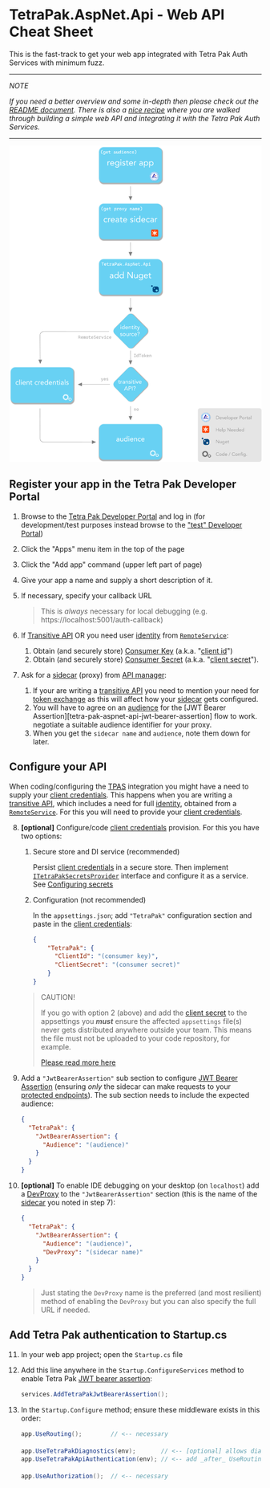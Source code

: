 # TetraPak.AspNet.Api - Web API Cheat Sheet

This is the fast-track to get your web app integrated with Tetra Pak Auth Services with minimum fuzz. 

---

*NOTE*

*If you need a better overview and some in-depth then please check out the [README document][tetra-pak-aspnet-api-readme]. There is also a [nice recipe][md-recipe-tetra-pak-aspnet-api] where you are walked through building a simple web API and integrating it with the Tetra Pak Auth Services.*

---

![Flow: Integrate API](../../_graphics/flow_integrate_api_2.png)

## Register your app in the Tetra Pak Developer Portal

1. Browse to the [Tetra Pak Developer Portal][tp-dev-portal]  and log in (for development/test purposes instead browse to the ["test" Developer Portal][tp-dev-portal-test])
2. Click the "Apps" menu item in the top of the page
3. Click the "Add app" command (upper left part of page)
4. Give your app a name and supply a short description of it.
5. If necessary, specify your callback URL 

    > This is *always* necessary for local debugging (e.g. https://localhost:5001/auth-callback)

6. If [Transitive API][cat-transitive-api] OR you need user [identity][cat-identity] from [`RemoteService`][code-TetraPakIdentitySource]:
   
   1.  Obtain (and securely store) [Consumer Key][cat-client-credentials] (a.k.a. "[client id][cat-client-credentials]") 
   2.  Obtain (and securely store) [Consumer Secret][cat-client-credentials] (a.k.a. "[client secret][cat-client-credentials]").
   
7. Ask for a [sidecar][cat-sidecar] (proxy) from [API manager][cat-api-manager]:
   1. If your are writing a [transitive API][cat-transitive-api] you need to mention your need for [token exchange][cat-token-exchange-flow] as this will affect how your [sidecar][cat-sidecar] gets configured.
   2. You will have to agree on an [audience][cat-audience] for the [JWT Bearer Assertion][tetra-pak-aspnet-api-jwt-bearer-assertion] flow to work. negotiate a suitable audience identifier for your proxy.
   3. When you get the `sidecar name` and `audience`, note them down for later.

## Configure your API

When coding/configuring the [TPAS][cat-tpas] integration you might have a need to supply your [client credentials][cat-client-credentials]. This happens when you are writing a [transitive API][cat-transitive-api], which includes a need for full [identity][cat-identity], obtained from a [`RemoteService`][code-TetraPakIdentitySource-RemoteService]. For this you will need to provide your [client credentials][cat-client-credentials].

8. **[optional]** Configure/code [client credentials][cat-client-credentials] provision. For this you have two options:
   
   1. Secure store and DI service (recommended)

      Persist [client credentials][cat-client-credentials] in a secure store. Then implement [`ITetraPakSecretsProvider`][code-ITetraPakSecretsProvider] interface and configure it as a service. See [Configuring secrets][sc-configuring-secrets]

   2. Configuration (not recommended)
   
      In the `appsettings.json`; add `"TetraPak"` configuration section and paste in the [client credentials][cat-client-credentials]:

      ```json
      {
          "TetraPak": {
            "ClientId": "(consumer key)",
            "ClientSecret": "(consumer secret)"
          }
      }
      ```
    
    > CAUTION!
    > 
    > If you go with option 2 (above) and add the [client secret][cat-client-credentials] to the appsettings you ***must*** ensure the affected `appsettings` file(s) never gets distributed anywhere outside your team. This means the file must not be uploaded to your code repository, for example. 
    > 
    > [Please read more here][tetra-pak-aspnet-scenarios-secrets]

9. Add a `"JwtBearerAssertion"` sub section to configure [JWT Bearer Assertion][cat-jwt-bearer-assertion] (ensuring *only* the sidecar can make requests to your [protected endpoints][cat-protected-controllers-and-endpoints]). The sub section needs to include the expected audience:

    ```json
    {
      "TetraPak": {
        "JwtBearerAssertion": {
          "Audience": "(audience)"
        }
      }
    }
    ```

10. **[optional]** To enable IDE debugging on your desktop (on `localhost`) add a [DevProxy][cat-devproxy] to the `"JwtBearerAssertion"` section (this is the name of the [sidecar][cat-sidecar] you noted in step 7):    

    ```json
    {
      "TetraPak": {
        "JwtBearerAssertion": {
          "Audience": "(audience)",
          "DevProxy": "(sidecar name)"
        }
      }
    }
    ```

    > Just stating the `DevProxy` name is the preferred (and most resilient) method of enabling the `DevProxy` but you can also specify the full URL if needed. 

## Add Tetra Pak authentication to Startup.cs

11. In your web app project; open the `Startup.cs` file
    
12. Add this line anywhere in the `Startup.ConfigureServices` method to enable Tetra Pak [JWT bearer assertion][cat-jwt-bearer-assertion]:
    
    ```c#
    services.AddTetraPakJwtBearerAssertion();    
    ```
    
13. In the `Startup.Configure` method; ensure these middleware exists in this order:

    ```c#
    app.UseRouting();        // <-- necessary

    app.UseTetraPakDiagnostics(env);       // <-- [optional] allows diagnostics, such as profiling headers
    app.UseTetraPakApiAuthentication(env); // <-- add _after_ UseRouting and _before_ UseAuthorization

    app.UseAuthorization();  // <-- necessary
    ```



[tetra-pak-aspnet-api-readme]: ../README.md
[md-recipe-tetra-pak-aspnet-api]: ./Recipe-WebApi.md
[tetra-pak-aspnet-scenarios-secrets]: ../../Scenarios.md#configuring-secrets

[github-tetrapak-app]: https://github.com/Tetra-Pak-APIs/TetraPak.AspNet/tree/master/TetraPak.AspNet
[nuget-tetrapak-app]: https://www.nuget.org/packages/TetraPak.AspNet
[github-tetrapak-api]: https://github.com/Tetra-Pak-APIs/TetraPak.AspNet/tree/master/TetraPak.AspNet.Api
[nuget-tetrapak-api]: https://www.nuget.org/packages/TetraPak.AspNet.Api
[github-tetrapak-common]: https://github.com/Tetra-Pak-APIs/TetraPak.Common
[nuget-tetrapak-common]: https://www.nuget.org/packages/TetraPak.Common
[demo.web-app]: https://github.com/Tetra-Pak-APIs/TetraPak.AspNet/tree/master/demo.WebApp
[di-intro-1]: https://medium.com/flawless-app-stories/dependency-injection-for-dummies-168dad181a3d
[di-intro-2]: https://www.freecodecamp.org/news/a-quick-intro-to-dependency-injection-what-it-is-and-when-to-use-it-7578c84fa88f/
[middleware]: https://docs.microsoft.com/en-us/aspnet/core/fundamentals/middleware/?view=aspnetcore-5.0
[oauth-refresh-flow]: https://datatracker.ietf.org/doc/html/rfc6749#section-1.5
[aspnet-core-configuration]: https://docs.microsoft.com/en-us/aspnet/core/fundamentals/configuration/?view=aspnetcore-5.0

[tp-dev-portal]: https://developer.tetrapak.com
[tp-dev-portal-test]: https://developer-test.tetrapak.com
[tp-dev-portal-appreg-consumer-key]: https://developer.tetrapak.com/products/getting-started/manage-your-app#consumer-key
[tetra-pak-dev-portal-appreg-callback]: https://developer.tetrapak.com/products/getting-started/manage-your-app#callback-url

[hsts]: https://en.wikipedia.org/wiki/HTTP_Strict_Transport_Security
[aspnet-layout]: https://docs.microsoft.com/en-us/aspnet/core/mvc/views/layout?view=aspnetcore-5.0
[aspnet-authorize-attribute]: https://docs.microsoft.com/en-us/aspnet/core/security/authorization/simple?view=aspnetcore-5.0
[aspnet-razor]: https://docs.microsoft.com/en-us/aspnet/web-pages/overview/getting-started/introducing-razor-syntax-c

[code-TetraPakIdentitySource-RemoteService]: ../../TetraPak.AspNet/_docs/_code/TetraPak_AspNet_Auth_TetraPakIdentitySource.md
[code-TetraPakIdentitySource]: ../../TetraPak.AspNet/_docs/_code/TetraPak_AspNet_Auth_TetraPakIdentitySource.md
[code-ITetraPakSecretsProvider]: https://github.com/Tetra-Pak-APIs/TetraPak.Common/blob/master/TetraPak.Common/_docs/_code/TetraPak_SecretsManagement_ITetraPakSecretsProvider.md

[cat-api]: ../../CAT.md#api
[cat-api-manager]: ../../CAT.md#api-manager
[cat-audience]: ../../CAT.md#audience
[cat-client-credentials]: ../../CAT.md#client-credentials
[cat-devproxy]: ../../CAT.md#development-proxy
[cat-identity]: ../../CAT.md#identity
[cat-jwt-bearer-assertion]: ../../CAT.md#jwt-bearer-assertion
[cat-protected-controllers-and-endpoints]: ../../CAT.md#protected-controllers-and-endpoints-aspnet
[cat-sidecar]: ../../CAT.md#sidecar
[cat-tpas]: ../../CAT.md#tpas
[cat-token-exchange-flow]: ../../CAT.md#token-exchange-oauth-flow
[cat-transitive-api]: ../../CAT.md#transitive-api

[sc-configuring-secrets]: ../../Scenarios.md#configuring-secrets
